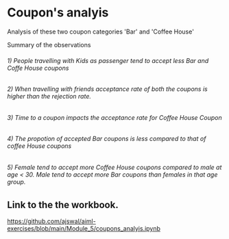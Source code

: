 # Coupon's analyis

Analysis of these two coupon categories 'Bar' and 'Coffee House'

Summary of the observations
###### 1) People travelling with Kids as passenger tend to accept less Bar and Coffe House coupons
###### 2) When travelling with friends acceptance rate of both the coupons is higher than the rejection rate.
###### 3) Time to a coupon impacts the acceptance rate for Coffee House Coupon
###### 4) The propotion of accepted Bar coupons is less compared to that of coffee House coupons
###### 5) Female tend to accept more Coffee House coupons compared to male at age < 30. Male tend to accept more Bar coupons than females in that age group.

## Link to the the workbook.
https://github.com/ajswal/aiml-exercises/blob/main/Module_5/coupons_analyis.ipynb

